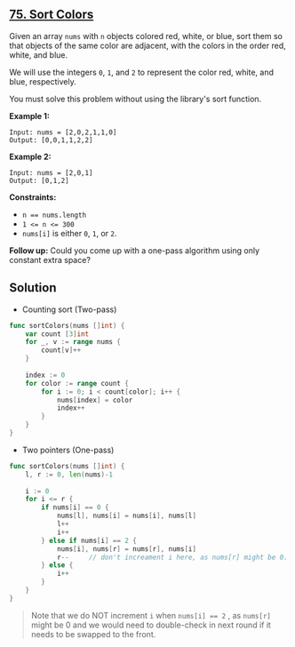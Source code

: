 ## [75. Sort Colors](https://leetcode.com/problems/sort-colors/)


Given an array `nums` with `n` objects colored red, white, or blue, sort them so that objects of the same color are adjacent, with the colors in the order red, white, and blue.

We will use the integers `0`, `1`, and `2` to represent the color red, white, and blue, respectively.

You must solve this problem without using the library's sort function.

**Example 1:**

```
Input: nums = [2,0,2,1,1,0]
Output: [0,0,1,1,2,2]
```

**Example 2:**

```
Input: nums = [2,0,1]
Output: [0,1,2]
```

**Constraints:**

*   `n == nums.length`
*   `1 <= n <= 300`
*   `nums[i]` is either `0`, `1`, or `2`.

**Follow up:** Could you come up with a one-pass algorithm using only constant extra space?



## Solution

- Counting sort (Two-pass)

```go
func sortColors(nums []int) {
    var count [3]int
    for _, v := range nums {
        count[v]++
    }
    
    index := 0
    for color := range count {
        for i := 0; i < count[color]; i++ {
            nums[index] = color
            index++
        }
    }
}
```

- Two pointers (One-pass)

```go
func sortColors(nums []int) {
    l, r := 0, len(nums)-1
    
    i := 0
    for i <= r {
        if nums[i] == 0 {
            nums[l], nums[i] = nums[i], nums[l]
            l++
            i++
        } else if nums[i] == 2 {
            nums[i], nums[r] = nums[r], nums[i]
            r--		// don't increament i here, as nums[r] might be 0.
        } else {
            i++
        }
    }
}
```

> Note that we do NOT increment `i` when `nums[i] == 2` , as `nums[r]` might be 0 and we would need to double-check in next round if it needs to be swapped to the front.

